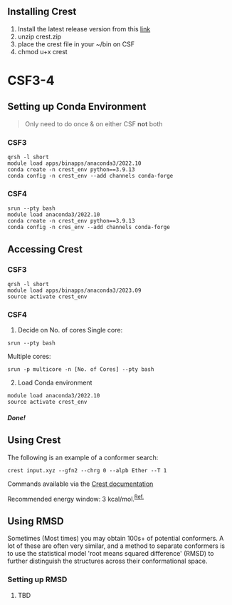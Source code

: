 ## Installing Crest
1. Install the latest release version from this [link](https://github.com/crest-lab/crest/releases)
2. unzip crest.zip
3. place the crest file in your ~/bin on CSF
4. chmod u+x crest

# CSF3-4

## Setting up Conda Environment
> Only need to do once & on either CSF **not** both
### CSF3
```
qrsh -l short
module load apps/binapps/anaconda3/2022.10
conda create -n crest_env python==3.9.13
conda config -n crest_env --add channels conda-forge
```

### CSF4
```
srun --pty bash
module load anaconda3/2022.10
conda create -n crest_env python==3.9.13
conda config -n cres_env --add channels conda-forge
```


## Accessing Crest
### CSF3
```
qrsh -l short
module load apps/binapps/anaconda3/2023.09
source activate crest_env
```

### CSF4
1. Decide on No. of cores
Single core:
```
srun --pty bash
```
 Multiple cores:    
```
srun -p multicore -n [No. of Cores] --pty bash 
```
2. Load Conda environment
```
module load anaconda3/2022.10
source activate crest_env
```

##### Done!

## Using Crest

The following is an example of a conformer search:

```
crest input.xyz --gfn2 --chrg 0 --alpb Ether --T 1
```

Commands available via the [Crest documentation](https://crest-lab.github.io/crest-docs/page/documentation)

Recommended energy window: 3 kcal/mol.<sup>[Ref.](https://onlinelibrary.wiley.com/doi/10.1002/anie.202205735)</sup>


## Using RMSD

Sometimes (Most times) you may obtain 100s+ of potential conformers. A lot of these are often very similar, and a method to separate conformers is to use the statistical model 'root means squared difference' (RMSD) to further distinguish the structures across their conformational space.

### Setting up RMSD

1. TBD